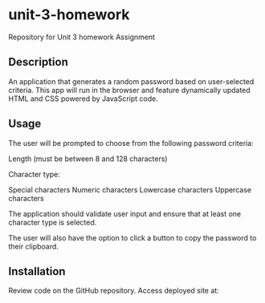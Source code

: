 # unit-3-homework
Repository for Unit 3 homework Assignment

## Description
An application that generates a random password based on user-selected criteria. This app will run in the browser and feature dynamically updated HTML and CSS powered by JavaScript code.

## Usage
The user will be prompted to choose from the following password criteria:

Length (must be between 8 and 128 characters)

Character type:

Special characters
Numeric characters
Lowercase characters
Uppercase characters

The application should validate user input and ensure that at least one character type is selected.

The user will also have the option to click a button to copy the password to their clipboard.

## Installation
Review code on the GitHub repository. Access deployed site at: 
